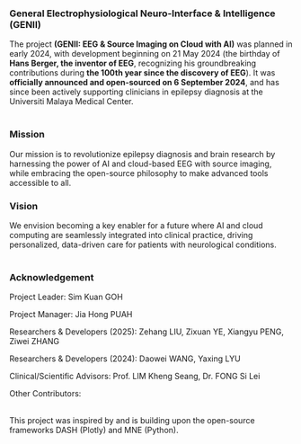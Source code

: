 ### General Electrophysiological Neuro-Interface & Intelligence (GENII)
The project **(GENII: EEG & Source Imaging on Cloud with AI)** was planned in early 2024, with development beginning on 21 May 2024 (the birthday of **Hans Berger, the inventor of EEG**, recognizing his groundbreaking contributions during **the 100th year since the discovery of EEG**). It was **officially announced and open-sourced on 6 September 2024**, and has since been actively supporting clinicians in epilepsy diagnosis at the Universiti Malaya Medical Center.
<br/><br/>

### Mission

Our mission is to revolutionize epilepsy diagnosis and brain research by harnessing the power of AI and cloud-based EEG with source imaging, while embracing the open-source philosophy to make advanced tools accessible to all.

### Vision

We envision becoming a key enabler for a future where AI and cloud computing are seamlessly integrated into clinical practice, driving personalized, data-driven care for patients with neurological conditions.
<br/><br/>

### Acknowledgement

Project Leader: Sim Kuan GOH

Project Manager: Jia Hong PUAH

Researchers & Developers (2025): Zehang LIU, Zixuan YE, Xiangyu PENG, Ziwei ZHANG

Researchers & Developers (2024): Daowei WANG, Yaxing LYU

Clinical/Scientific Advisors: Prof. LIM Kheng Seang, Dr. FONG Si Lei

Other Contributors:
<br/><br/>

This project was inspired by and is building upon the open-source frameworks DASH (Plotly) and MNE (Python).

<!--

**Here are some ideas to get you started:**

🙋‍♀️ A short introduction - what is your organization all about?
🌈 Contribution guidelines - how can the community get involved?
👩‍💻 Useful resources - where can the community find your docs? Is there anything else the community should know?
🍿 Fun facts - what does your team eat for breakfast?
🧙 Remember, you can do mighty things with the power of [Markdown](https://docs.github.com/github/writing-on-github/getting-started-with-writing-and-formatting-on-github/basic-writing-and-formatting-syntax)
-->
